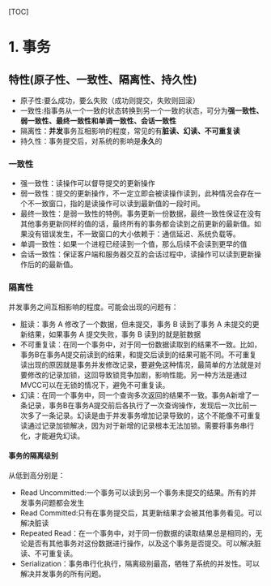 [TOC]

# 1. 事务
## 特性(原子性、一致性、隔离性、持久性)
- 原子性:要么成功，要么失败（成功则提交，失败则回滚）
- 一致性:指事务从一个一致的状态转换到另一个一致的状态，可分为**强一致性、弱一致性、最终一致性和单调一致性、会话一致性**
- 隔离性：**并发**事务互相影响的程度，常见的有**脏读、幻读、不可重复读**
- 持久性：事务提交后，对系统的影响是**永久**的
### 一致性
- 强一致性：读操作可以督导提交的更新操作
- 弱一致性：提交的更新操作，不一定立即会被读操作读到，此种情况会存在一个不一致窗口，指的是读操作可以读到最新值的一段时间。
- 最终一致性：是弱一致性的特例。事务更新一份数据，最终一致性保证在没有其他事务更新同样的值的话，最终所有的事务都会读到之前更新的最新值。如果没有错误发生，不一致窗口的大小依赖于：通信延迟、系统负载等。
- 单调一致性：如果一个进程已经读到一个值，那么后续不会读到更早的值
- 会话一致性：保证客户端和服务器交互的会话过程中，读操作可以读到更新操作后的的最新值。

### 隔离性
并发事务之间互相影响的程度。可能会出现的问题有：
- 脏读：事务 A 修改了一个数据，但未提交，事务 B 读到了事务 A 未提交的更新结果，如果事务 A 提交失败，事务 B 读到的就是脏数据
- 不可重复读：在同一个事务中，对于同一份数据读取到的结果不一致。比如，事务B在事务A提交前读到的结果，和提交后读到的结果可能不同。不可重复读出现的原因就是事务并发修改记录，要避免这种情况，最简单的方法就是对要修改的记录加锁，这回导致锁竞争加剧，影响性能。另一种方法是通过MVCC可以在无锁的情况下，避免不可重复读。
- 幻读：在同一个事务中，同一个查询多次返回的结果不一致。事务A新增了一条记录，事务B在事务A提交前后各执行了一次查询操作，发现后一次比前一次多了一条记录。幻读是由于并发事务增加记录导致的，这个不能像不可重复读通过记录加锁解决，因为对于新增的记录根本无法加锁。需要将事务串行化，才能避免幻读。

#### 事务的隔离级别
从低到高分别是：
- Read Uncommitted:一个事务可以读到另一个事务未提交的结果。所有的并发事务问题都会发生
- Read Committed:只有在事务提交后，其更新结果才会被其他事务看见。可以解决脏读
- Repeated Read：在一个事务中，对于同一份数据的读取结果总是相同的，无论是否有其他事务对这份数据进行操作，以及这个事务是否提交。可以解决脏读、不可重复读。
- Serialization：事务串行化执行，隔离级别最高，牺牲了系统的并发性。可以解决并发事务的所有问题。
